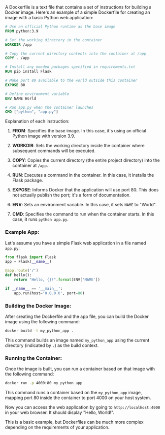A Dockerfile is a text file that contains a set of instructions for building a Docker image. Here's an example of a simple Dockerfile for creating an image with a basic Python web application:

```Dockerfile
# Use an official Python runtime as the base image
FROM python:3.9

# Set the working directory in the container
WORKDIR /app

# Copy the current directory contents into the container at /app
COPY . /app

# Install any needed packages specified in requirements.txt
RUN pip install Flask

# Make port 80 available to the world outside this container
EXPOSE 80

# Define environment variable
ENV NAME World

# Run app.py when the container launches
CMD ["python", "app.py"]
```

Explanation of each instruction:

1. **FROM**: Specifies the base image. In this case, it's using an official Python image with version 3.9.

2. **WORKDIR**: Sets the working directory inside the container where subsequent commands will be executed.

3. **COPY**: Copies the current directory (the entire project directory) into the container at `/app`.

4. **RUN**: Executes a command in the container. In this case, it installs the Flask package.

5. **EXPOSE**: Informs Docker that the application will use port 80. This does not actually publish the port; it's a form of documentation.

6. **ENV**: Sets an environment variable. In this case, it sets `NAME` to "World".

7. **CMD**: Specifies the command to run when the container starts. In this case, it runs `python app.py`.

### Example App:

Let's assume you have a simple Flask web application in a file named `app.py`:

```python
from flask import Flask
app = Flask(__name__)

@app.route('/')
def hello():
    return "Hello, {}!".format(ENV['NAME'])

if __name__ == '__main__':
    app.run(host='0.0.0.0', port=80)
```

### Building the Docker Image:

After creating the Dockerfile and the app file, you can build the Docker image using the following command:

```bash
docker build -t my_python_app .
```

This command builds an image named `my_python_app` using the current directory (indicated by `.`) as the build context.

### Running the Container:

Once the image is built, you can run a container based on that image with the following command:

```bash
docker run -p 4000:80 my_python_app
```

This command runs a container based on the `my_python_app` image, mapping port 80 inside the container to port 4000 on your host system.

Now you can access the web application by going to `http://localhost:4000` in your web browser. It should display "Hello, World!".

This is a basic example, but Dockerfiles can be much more complex depending on the requirements of your application.
